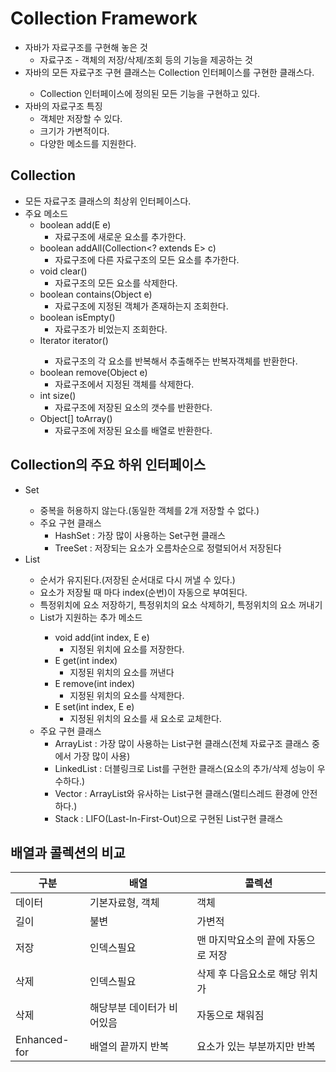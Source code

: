 # Collection Framework
- 자바가 자료구조를 구현해 놓은 것
  * 자료구조 - 객체의 저장/삭제/조회 등의 기능을 제공하는 것
- 자바의 모든 자료구조 구현 클래스는 Collection<E> 인터페이스를 구현한 클래스다.
  * Collection<E> 인터페이스에 정의된 모든 기능을 구현하고 있다.
- 자바의 자료구조 특징
  * 객체만 저장할 수 있다.
  * 크기가 가변적이다.
  * 다양한 메소드를 지원한다.

## Collection<E>
- 모든 자료구조 클래스의 최상위 인터페이스다.
- 주요 메소드
  + boolean add(E e)
    * 자료구조에 새로운 요소를 추가한다.
  + boolean addAll(Collection<? extends E> c)
    * 자료구조에 다른 자료구조의 모든 요소를 추가한다.
  + void clear()
    * 자료구조의 모든 요소를 삭제한다.
  + boolean contains(Object e)
    * 자료구조에 지정된 객체가 존재하는지 조회한다.
  + boolean isEmpty()
    * 자료구조가 비었는지 조회한다.
  + Iterator<E>	iterator()
    * 자료구조의 각 요소를 반복해서 추출해주는 반복자객체를 반환한다.
  + boolean remove(Object e)
    * 자료구조에서 지정된 객체를 삭제한다.
  + int	size()
    * 자료구조에 저장된 요소의 갯수를 반환한다.
  + Object[] toArray()
    * 자료구조에 저장된 요소를 배열로 반환한다.

## Collection<E>의 주요 하위 인터페이스
- Set<E>
  + 중복을 허용하지 않는다.(동일한 객체를 2개 저장할 수 없다.)
  + 주요 구현 클래스
    * HashSet<E> : 가장 많이 사용하는 Set구현 클래스 
    * TreeSet<E> : 저장되는 요소가 오름차순으로 정렬되어서 저장된다
- List<E>
  + 순서가 유지된다.(저장된 순서대로 다시 꺼낼 수 있다.)
  + 요소가 저장될 때 마다 index(순번)이 자동으로 부여된다.
  + 특정위치에 요소 저장하기, 특정위치의 요소 삭제하기, 특정위치의 요소 꺼내기
  + List<E>가 지원하는 추가 메소드
    * void add(int index, E e)
      - 지정된 위치에 요소를 저장한다.
    * E get(int index)
      - 지정된 위치의 요소를 꺼낸다
    * E remove(int index)
      - 지정된 위치의 요소를 삭제한다.
    * E set(int index, E e)
      - 지정된 위치의 요소를 새 요소로 교체한다.
  + 주요 구현 클래스
    * ArrayList<E> : 가장 많이 사용하는 List구현 클래스(전체 자료구조 클래스 중에서 가장 많이 사용)
    * LinkedList<E> : 더블링크로 List를 구현한 클래스(요소의 추가/삭제 성능이 우수하다.)
    * Vector<E>	: ArrayList와 유사하는 List구현 클래스(멀티스레드 환경에 안전하다.)
    * Stack<E>	: LIFO(Last-In-First-Out)으로 구현된 List구현 클래스

## 배열과 콜렉션의 비교
| 구분 | 배열 | 콜렉션 |
| --- | --- | --- |
| 데이터 | 기본자료형, 객체 | 객체 |
| 길이 | 불변 | 가변적 |
| 저장 | 인덱스필요 | 맨 마지막요소의 끝에 자동으로 저장 |
| 삭제 | 인덱스필요 | 삭제 후 다음요소로 해당 위치가 |
| 삭제 | 해당부분 데이터가 비어있음 |	자동으로 채워짐 |
| Enhanced-for | 배열의 끝까지 반복 | 요소가 있는 부분까지만 반복 |





		
